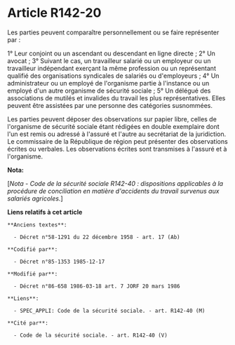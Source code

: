 # Article R142-20

Les parties peuvent comparaître personnellement ou se faire représenter par :

1° Leur conjoint ou un ascendant ou descendant en ligne directe ;    2° Un avocat ;    3° Suivant le cas, un travailleur
salarié ou un employeur ou un travailleur indépendant exerçant la même profession ou un représentant qualifié des
organisations syndicales de salariés ou d'employeurs ;    4° Un administrateur ou un employé de l'organisme partie à
l'instance ou un employé d'un autre organisme de sécurité sociale ;    5° Un délégué des associations de mutilés et invalides
du travail les plus représentatives.    Elles peuvent être assistées par une personne des catégories susnommées. 

Les parties peuvent déposer des observations sur papier libre, celles de l'organisme de sécurité sociale étant rédigées en
double exemplaire dont l'un est remis ou adressé à l'assuré et l'autre au secrétariat de la juridiction.     Le commissaire
de la République de région peut présenter des observations écrites ou verbales. Les observations écrites sont transmises à
l'assuré et à l'organisme.

**Nota:**

[*Nota - Code de la sécurité sociale R142-40 : dispositions applicables à la procédure de conciliation en matière d'accidents
du travail survenus aux salariés agricoles.*]

**Liens relatifs à cet article**

	**Anciens textes**:

	  - Décret n°58-1291 du 22 décembre 1958 - art. 17 (Ab)

	**Codifié par**:

	  - Décret n°85-1353 1985-12-17

	**Modifié par**:

	  - Décret n°86-658 1986-03-18 art. 7 JORF 20 mars 1986

	**Liens**:

	  - SPEC_APPLI: Code de la sécurité sociale. - art. R142-40 (M)

	**Cité par**:

	  - Code de la sécurité sociale. - art. R142-40 (V)
